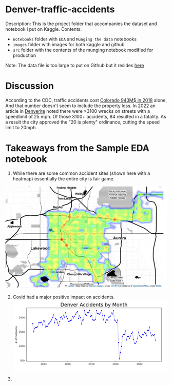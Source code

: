 # Denver-traffic-accidents

Description: This is the project folder that accompanies the dataset and notebook I put on Kaggle.
Contents: 
 - `notebooks` folder with `EDA` and `Munging the data` notebooks
 - `images` folder with images for both kaggle and github
 -  `src` folder with the contents of the munging notebook modified for production

Note: The data file is too large to put on Github but it resides [here](https://www.kaggle.com/datasets/hrokrin/denver-traffic-accidents)

# Discussion

According to the CDC, traffic accidents cost [Colorado 943M$ in 2018](https://www.cdc.gov/transportationsafety/pdf/statecosts/2020/CDC-Cost-of-Crash-Deaths-Fact-Sheets_Colorado.pdf) alone, And that number doesn't seem to include the property loss. In 2022 an article in [Denverite](https://denverite.com/2022/01/14/so-how-many-traffic-accidents-occured-on-denvers-neighborhood-streets-in-2021-this-many/) noted there were >3100 wrecks on streets with a speedlimit of 25 mph. Of those 3100+ accidents, 84 resulted in a fatality.
As a result the city approved the "20 is plenty" ordinance, cutting the speed limit to 20mph.

# Takeaways from the Sample EDA notebook 
 1. While there are some common accident sites (shown here with a heatmap) essentially the entire city is fair game.


![all Denver accidents over the last 10 years](images/GreaterDenver.png "All Denver accidents over the last 10 years")


 2. Covid had a major positive impact on accidents.
![all Denver accidents over the last 10 years](images/AccidentsByMonth.png "All Denver accidents Accidents by month")

 3. 



